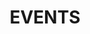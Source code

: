 ---
title: "EVENTS"
description: "Recent and past events sponsored and planned by the Commission."
draft: false


# custom style
custom_class: "" 
custom_attributes: "" 
custom_css: ""
---